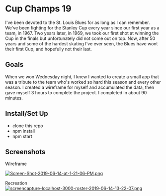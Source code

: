 # Cup Champs 19

I've been devoted to the St. Louis Blues for as long as I can remember. We've been fighting for the Stanley Cup every year since our first year as a team, in 1967. Two years later, in 1969, we took our first shot at winning the Cup in the finals but unfortunately did not come out on top. Now, after 50 years and some of the hardest skating I've ever seen, the Blues have wont their first Cup, and hopefully not their last.

## Goals
When we won Wednesday night, I knew I wanted to create a small app that was a tribute to the team who's worked so hard this season and every other season. I created a wireframe for myself and accumulated the data, then gave myself 3 hours to complete the project. I completed in about 90 minutes.

## Install/Set Up
- clone this repo
- npm install
- npm start

## Screenshots
Wireframe

[![Screen-Shot-2019-06-14-at-1-21-06-PM.png](https://i.postimg.cc/FsPBDKq7/Screen-Shot-2019-06-14-at-1-21-06-PM.png)](https://postimg.cc/Czq7Kwwg)

Recreation
[![screencapture-localhost-3000-roster-2019-06-14-13-22-07.png](https://i.postimg.cc/R0xQR5MW/screencapture-localhost-3000-roster-2019-06-14-13-22-07.png)](https://postimg.cc/0zZwk4Kv)
